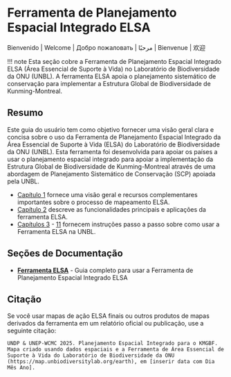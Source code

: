 # Ferramenta de Planejamento Espacial Integrado ELSA

Bienvenido | Welcome | Добро пожаловать | مرحبًا | Bienvenue | 欢迎

!!! note
    Esta seção cobre a Ferramenta de Planejamento Espacial Integrado ELSA (Área Essencial de Suporte à Vida) no Laboratório de Biodiversidade da ONU (UNBL). A ferramenta ELSA apoia o planejamento sistemático de conservação para implementar a Estrutura Global de Biodiversidade de Kunming-Montreal.

## Resumo

Este guia do usuário tem como objetivo fornecer uma visão geral clara e concisa sobre o uso da Ferramenta de Planejamento Espacial Integrado da Área Essencial de Suporte à Vida (ELSA) do Laboratório de Biodiversidade da ONU (UNBL). Esta ferramenta foi desenvolvida para apoiar os países a usar o planejamento espacial integrado para apoiar a implementação da Estrutura Global de Biodiversidade de Kunming-Montreal através de uma abordagem de Planejamento Sistemático de Conservação (SCP) apoiada pela UNBL.

* [Capítulo 1](elsa/01_overview.md) fornece uma visão geral e recursos complementares importantes sobre o processo de mapeamento ELSA.
* [Capítulo 2](elsa/02_tool_purpose.md) descreve as funcionalidades principais e aplicações da ferramenta ELSA.
* [Capítulos 3](elsa/03_registration.md) - [11](elsa/11_support.md) fornecem instruções passo a passo sobre como usar a Ferramenta ELSA na UNBL.

## Seções de Documentação

- **[Ferramenta ELSA](elsa/index.md)** - Guia completo para usar a Ferramenta de Planejamento Espacial Integrado ELSA

## Citação

Se você usar mapas de ação ELSA finais ou outros produtos de mapas derivados da ferramenta em um relatório oficial ou publicação, use a seguinte citação:

```
UNDP & UNEP-WCMC 2025. Planejamento Espacial Integrado para o KMGBF. Mapa criado usando dados espaciais e a Ferramenta de Área Essencial de Suporte à Vida do Laboratório de Biodiversidade da ONU (https://map.unbiodiversitylab.org/earth), em [inserir data com Dia Mês Ano].
```
